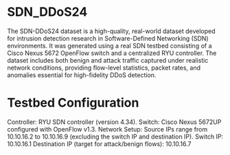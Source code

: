 # SDN_DDoS24
The SDN-DDoS24 dataset is a high-quality, real-world dataset developed for intrusion detection research in Software-Defined Networking (SDN) environments. It was generated using a real SDN testbed consisting of a Cisco Nexus 5672 OpenFlow switch and a centralized RYU controller. The dataset includes both benign and attack traffic captured under realistic network conditions, providing flow-level statistics, packet rates, and anomalies essential for high-fidelity DDoS detection.
# Testbed Configuration
Controller: RYU SDN controller (version 4.34).
Switch: Cisco Nexus 5672UP configured with OpenFlow v1.3.
Network Setup:
Source IPs range from 10.10.16.2 to 10.10.16.9 (excluding the switch IP and destination IP).
Switch IP: 10.10.16.1
Destination IP (target for attack/benign flows): 10.10.16.7
